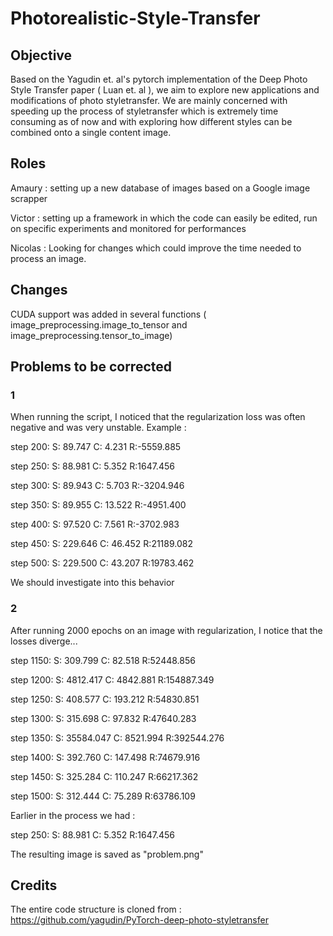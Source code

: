 # Photorealistic-Style-Transfer

## Objective
Based on the Yagudin et. al's pytorch implementation of the Deep Photo Style Transfer paper ( Luan et. al ), we aim to explore new applications and modifications of photo styletransfer. We are mainly concerned with speeding up the process of styletransfer which is extremely time consuming as of now and with exploring how different styles can be combined onto a single content image.

## Roles
Amaury : setting up a new database of images based on a Google image scrapper

Victor : setting up a framework in which the code can easily be edited, run on specific experiments and monitored for performances

Nicolas : Looking for changes which could improve the time needed to process an image. 

## Changes

CUDA support was added in several functions ( image_preprocessing.image_to_tensor and image_preprocessing.tensor_to_image)

## Problems to be corrected

### 1
When running the script, I noticed that the regularization loss was often negative and was very unstable.
Example :

step  200: S: 89.747 C: 4.231 R:-5559.885

step  250: S: 88.981 C: 5.352 R:1647.456

step  300: S: 89.943 C: 5.703 R:-3204.946

step  350: S: 89.955 C: 13.522 R:-4951.400

step  400: S: 97.520 C: 7.561 R:-3702.983

step  450: S: 229.646 C: 46.452 R:21189.082

step  500: S: 229.500 C: 43.207 R:19783.462

We should investigate into this behavior

### 2
After running 2000 epochs on an image with regularization, I notice that the losses diverge...

step 1150: S: 309.799 C: 82.518 R:52448.856

step 1200: S: 4812.417 C: 4842.881 R:154887.349

step 1250: S: 408.577 C: 193.212 R:54830.851

step 1300: S: 315.698 C: 97.832 R:47640.283

step 1350: S: 35584.047 C: 8521.994 R:392544.276

step 1400: S: 392.760 C: 147.498 R:74679.916

step 1450: S: 325.284 C: 110.247 R:66217.362

step 1500: S: 312.444 C: 75.289 R:63786.109

Earlier in the process we had :

step  250: S: 88.981 C: 5.352 R:1647.456

The resulting image is saved as "problem.png"

## Credits
The entire code structure is cloned from : https://github.com/yagudin/PyTorch-deep-photo-styletransfer
